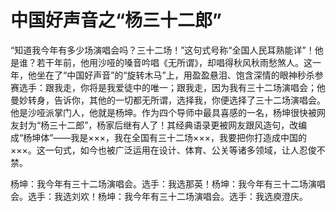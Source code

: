 # 中国好声音之“杨三十二郎”

“知道我今年有多少场演唱会吗？三十二场！”这句式号称“全国人民耳熟能详”！他是谁？若干年前，他用沙哑的嗓音吟唱《无所谓》，却唱得秋风秋雨愁煞人。这一年，他坐在了“中国好声音”的“旋转木马”上，用盈盈悬泪、饱含深情的眼神秒杀参赛选手：跟我走，你将是我爱徒中的唯一；跟我走，因为我有三十二场演唱会；他曼妙转身，告诉你，其他的一切都无所谓，选择我，你便选择了三十二场演唱会。他是沙哑派掌门人，他就是杨坤。作为四个导师中最具喜感的一名，杨坤很快被网友封为“杨三十二郎”，杨家后继有人了！其经典语录更被网友跟风造句，改编成“杨坤体”——我是×××，我在全国有三十二场×××，我要把你打造成中国的×××。这一句式，如今也被广泛运用在设计、体育、公关等诸多领域，让人忍俊不禁。

杨坤：我今年有三十二场演唱会。选手：我选那英！杨坤：我今年有三十二场演唱会。选手：我选刘欢！杨坤：我今年有三十二场演唱会。选手：我选庾澄庆。